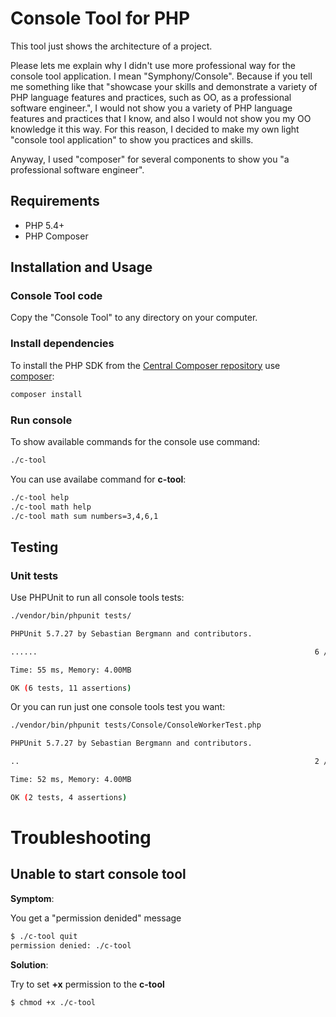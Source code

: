 Console Tool for PHP
============================================================

This tool just shows the architecture of a project.

Please lets me explain why I didn't use more professional way for the console tool application. I mean "Symphony/Console". Because if you tell me something like that "showcase your skills and demonstrate a variety of PHP language features and practices, such as OO, as a professional software engineer.", I would not show you a variety of PHP language features and practices that I know, and also I would not show you my OO knowledge it this way. For this reason, I decided to make my own light "console tool application" to show you practices and skills.

Anyway, I used "composer" for several components to show you "a professional software engineer".

## Requirements

  - PHP 5.4+
  - PHP Composer

## Installation and Usage

### Console Tool code

Copy the "Console Tool" to any directory on your computer.

### Install dependencies 

To install the PHP SDK from the [Central Composer repository](https://packagist.org) use [composer](https://getcomposer.org/download):
```bash
composer install
```

### Run console

To show available commands for the console use command:
```bash
./c-tool
```
You can use availabe command for **c-tool**:
```bash
./c-tool help
./c-tool math help
./c-tool math sum numbers=3,4,6,1
```

## Testing

### Unit tests

Use PHPUnit to run all console tools tests:
```bash
./vendor/bin/phpunit tests/

PHPUnit 5.7.27 by Sebastian Bergmann and contributors.

......                                                              6 / 6 (100%)

Time: 55 ms, Memory: 4.00MB

OK (6 tests, 11 assertions)
```

Or you can run just one console tools test you want:
```bash
./vendor/bin/phpunit tests/Console/ConsoleWorkerTest.php

PHPUnit 5.7.27 by Sebastian Bergmann and contributors.

..                                                                  2 / 2 (100%)

Time: 52 ms, Memory: 4.00MB

OK (2 tests, 4 assertions)
```

# Troubleshooting

## Unable to start console tool

**Symptom**: 

You get a "permission denided" message
```bash
$ ./c-tool quit
permission denied: ./c-tool
```

**Solution**:

Try to set **+x** permission to the **c-tool**
```bash
$ chmod +x ./c-tool
```